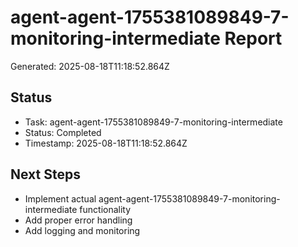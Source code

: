 # agent-agent-1755381089849-7-monitoring-intermediate Report

Generated: 2025-08-18T11:18:52.864Z

## Status
- Task: agent-agent-1755381089849-7-monitoring-intermediate
- Status: Completed
- Timestamp: 2025-08-18T11:18:52.864Z

## Next Steps
- Implement actual agent-agent-1755381089849-7-monitoring-intermediate functionality
- Add proper error handling
- Add logging and monitoring
